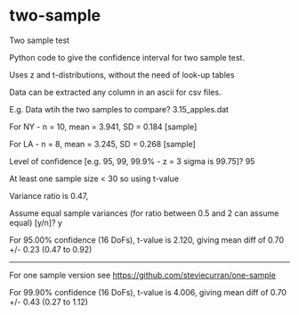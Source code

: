 # two-sample
Two sample test 

Python code to give the confidence interval for two sample test.

Uses z and t-distributions, without the need of look-up tables

Data can be extracted any column in an ascii for csv files.

E.g. Data wtih the two samples to compare? 3.15_apples.dat

For NY -  n = 10, mean = 3.941, SD = 0.184 [sample]

For LA -  n = 8, mean = 3.245, SD = 0.268 [sample]

Level of confidence [e.g. 95, 99, 99.9% - z = 3 sigma is 99.75]? 95

At least one sample size < 30 so using t-value

Variance ratio is 0.47,

Assume equal sample variances (for ratio between 0.5 and 2 can assume equal) [y/n]? y

For 95.00% confidence (16 DoFs), t-value is 2.120, giving mean diff of 0.70 +/- 0.23 (0.47 to 0.92)

-----------------------------------------------------------------------------------------------------

For one sample version see https://github.com/steviecurran/one-sample

For 99.90% confidence (16 DoFs), t-value is 4.006, giving mean diff of 0.70 +/- 0.43 (0.27 to 1.12)




